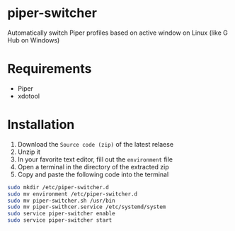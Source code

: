 # piper-switcher
Automatically switch Piper profiles based on active window on Linux (like G Hub on Windows)

# Requirements

- Piper
- xdotool

# Installation

1. Download the `Source code (zip)` of the latest relaese
2. Unzip it
3. In your favorite text editor, fill out the `environment` file
4. Open a terminal in the directory of the extracted zip
5. Copy and paste the following code into the terminal
```bash
sudo mkdir /etc/piper-switcher.d
sudo mv environment /etc/piper-switcher.d
sudo mv piper-switcher.sh /usr/bin
sudo mv piper-swithcer.service /etc/systemd/system
sudo service piper-switcher enable
sudo service piper-switcher start
```

